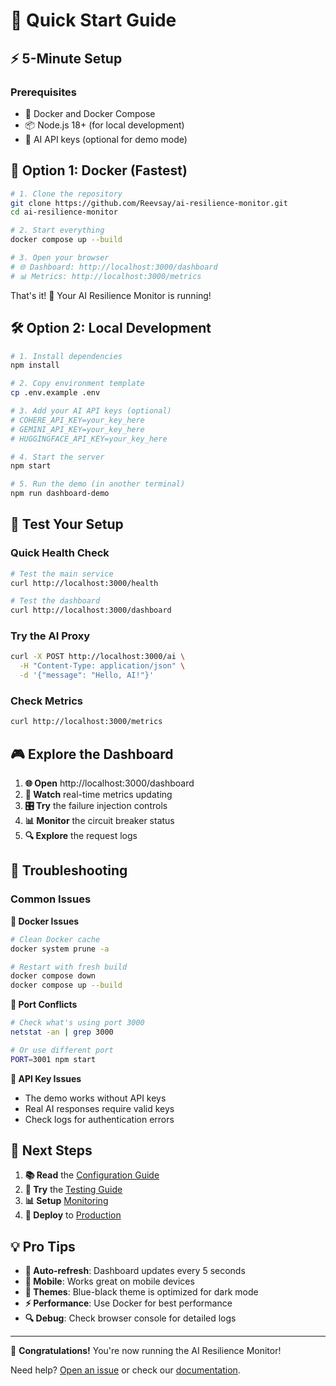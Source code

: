 # 🚀 Quick Start Guide

## ⚡ 5-Minute Setup

### Prerequisites
- 🐳 Docker and Docker Compose
- 📦 Node.js 18+ (for local development)
- 🔑 AI API keys (optional for demo mode)

## 🎯 Option 1: Docker (Fastest)

```bash
# 1. Clone the repository
git clone https://github.com/Reevsay/ai-resilience-monitor.git
cd ai-resilience-monitor

# 2. Start everything
docker compose up --build

# 3. Open your browser
# 🌐 Dashboard: http://localhost:3000/dashboard
# 📊 Metrics: http://localhost:3000/metrics
```

That's it! 🎉 Your AI Resilience Monitor is running!

## 🛠️ Option 2: Local Development

```bash
# 1. Install dependencies
npm install

# 2. Copy environment template
cp .env.example .env

# 3. Add your AI API keys (optional)
# COHERE_API_KEY=your_key_here
# GEMINI_API_KEY=your_key_here
# HUGGINGFACE_API_KEY=your_key_here

# 4. Start the server
npm start

# 5. Run the demo (in another terminal)
npm run dashboard-demo
```

## 🧪 Test Your Setup

### Quick Health Check
```bash
# Test the main service
curl http://localhost:3000/health

# Test the dashboard
curl http://localhost:3000/dashboard
```

### Try the AI Proxy
```bash
curl -X POST http://localhost:3000/ai \
  -H "Content-Type: application/json" \
  -d '{"message": "Hello, AI!"}'
```

### Check Metrics
```bash
curl http://localhost:3000/metrics
```

## 🎮 Explore the Dashboard

1. **🌐 Open** http://localhost:3000/dashboard
2. **👀 Watch** real-time metrics updating
3. **🎛️ Try** the failure injection controls
4. **📊 Monitor** the circuit breaker status
5. **🔍 Explore** the request logs

## 🚨 Troubleshooting

### Common Issues

**🐳 Docker Issues**
```bash
# Clean Docker cache
docker system prune -a

# Restart with fresh build
docker compose down
docker compose up --build
```

**📡 Port Conflicts**
```bash
# Check what's using port 3000
netstat -an | grep 3000

# Or use different port
PORT=3001 npm start
```

**🔑 API Key Issues**
- The demo works without API keys
- Real AI responses require valid keys
- Check logs for authentication errors

## 🎯 Next Steps

1. **📚 Read** the [Configuration Guide](CONFIGURATION.md)
2. **🧪 Try** the [Testing Guide](TESTING.md)  
3. **📊 Setup** [Monitoring](MONITORING.md)
4. **🚀 Deploy** to [Production](DEPLOYMENT.md)

## 💡 Pro Tips

- **🔄 Auto-refresh**: Dashboard updates every 5 seconds
- **📱 Mobile**: Works great on mobile devices
- **🎨 Themes**: Blue-black theme is optimized for dark mode
- **⚡ Performance**: Use Docker for best performance
- **🔍 Debug**: Check browser console for detailed logs

---

🎉 **Congratulations!** You're now running the AI Resilience Monitor!

Need help? [Open an issue](https://github.com/Reevsay/ai-resilience-monitor/issues) or check our [documentation](../README.md).
